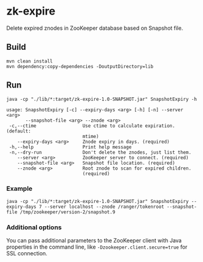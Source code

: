 # zk-expire

Delete expired znodes in ZooKeeper database based on Snapshot file.

## Build

```
mvn clean install
mvn dependency:copy-dependencies -DoutputDirectory=lib
```

## Run

```
java -cp "./lib/*:target/zk-expire-1.0-SNAPSHOT.jar" SnapshotExpiry -h 
```

```
usage: SnapshotExpiry [-c] --expiry-days <arg> [-h] [-n] --server <arg>
       --snapshot-file <arg> --znode <arg>
 -c,--ctime                 Use ctime to calculate expiration. (default:
                            mtime)
    --expiry-days <arg>     Znode expiry in days. (required)
 -h,--help                  Print help message
 -n,--dry-run               Don't delete the znodes, just list them.
    --server <arg>          ZooKeeper server to connect. (required)
    --snapshot-file <arg>   Snapshot file location. (required)
    --znode <arg>           Root znode to scan for expired children.
                            (required)
```

### Example

```
java -cp "./lib/*:target/zk-expire-1.0-SNAPSHOT.jar" SnapshotExpiry --expiry-days 7 --server localhost --znode /ranger/tokenroot --snapshot-file /tmp/zookeeper/version-2/snapshot.9
```

### Additional options

You can pass additional parameters to the ZooKeeper client with Java properties in the command line, like `-Dzookeeper.client.secure=true` for SSL connection.
